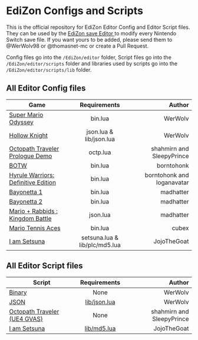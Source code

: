 # EdiZon Configs and Scripts

This is the official repository for EdiZon Editor Config and Editor Script files. They can be used by the [EdiZon save Editor
](https://github.com/thomasnet-mc/EdiZon) to modify every Nintendo Switch save file.
If you want yours to be added, please send them to @WerWolv98 or @thomasnet-mc or create a Pull Request.

Config files go into the `/EdiZon/editor` folder, Script files go into the `/EdiZon/editor/scripts` folder and libraries used by scripts go into the `/EdiZon/editor/scripts/lib` folder.

## All Editor Config files

| Game                            | Requirements            | Author    |
| ------------------------------- |:-----------------------:| --------:|
| [Super Mario Odyssey](https://github.com/WerWolv98/EdiZon_ConfigsAndScripts/blob/master/Configs/0100000000010000.json)             | bin.lua                 | WerWolv  |
| [Hollow Knight](https://github.com/WerWolv98/EdiZon_ConfigsAndScripts/blob/master/Configs/0100633007D48000.json)                   | json.lua & lib/json.lua | WerWolv  |
| [Octopath Traveler Prologue Demo](https://github.com/WerWolv98/EdiZon_ConfigsAndScripts/blob/master/Configs/010096000B3EA000.json) | octp.lua                | shahmirn and SleepyPrince |
| [BOTW](https://github.com/WerWolv98/EdiZon_ConfigsAndScripts/blob/master/Configs/01007EF00011E000.json)    | bin.lua | borntohonk |
| [Hyrule Warriors: Definitive Edition](https://github.com/WerWolv98/EdiZon_ConfigsAndScripts/blob/master/Configs/0100AE00096EA000.json) | bin.lua | borntohonk and loganavatar |
| [Bayonetta 1](https://github.com/WerWolv98/EdiZon_ConfigsAndScripts/blob/master/Configs/010076F0049A2000.json) | bin.lua | madhatter |
| [Bayonetta 2](https://github.com/WerWolv98/EdiZon_ConfigsAndScripts/blob/master/Configs/01007960049A0000.json) | bin.lua | madhatter |
| [Mario + Rabbids : Kingdom Battle](https://github.com/WerWolv98/EdiZon_ConfigsAndScripts/blob/master/Configs/010067300059A000.json) | json.lua | madhatter |
| [Mario Tennis Aces](https://github.com/WerWolv98/EdiZon_ConfigsAndScripts/blob/master/Configs/0100BDE00862A000.json) | bin.lua | cubex |
| [I am Setsuna](https://github.com/WerWolv98/EdiZon_ConfigsAndScripts/blob/master/Configs/0100849000BDA000.json) | setsuna.lua &  	lib/plc/md5.lua | JojoTheGoat |


## All Editor Script files
| Script                            | Requirements            | Author    |
| ------------------------------- |:-----------------------:| --------:|
| [Binary](https://github.com/WerWolv98/EdiZon_ConfigsAndScripts/blob/master/Scripts/bin.lua) | None                 | WerWolv  |
| [JSON](https://github.com/WerWolv98/EdiZon_ConfigsAndScripts/blob/master/Scripts/json.lua) | [lib/json.lua](https://github.com/WerWolv98/EdiZon_ConfigsAndScripts/blob/master/Scripts/lib/json.lua) | WerWolv  |
| [Octopath Traveler (UE4 GVAS)](https://github.com/WerWolv98/EdiZon_ConfigsAndScripts/blob/master/Scripts/octp.lua) | None | shahmirn and SleepyPrince |
| [I am Setsuna](https://github.com/WerWolv98/EdiZon_ConfigsAndScripts/blob/master/Scripts/setsuna.lua) | [lib/md5.lua](https://github.com/WerWolv98/EdiZon_ConfigsAndScripts/blob/master/Scripts/lib/md5.lua) | JojoTheGoat |
